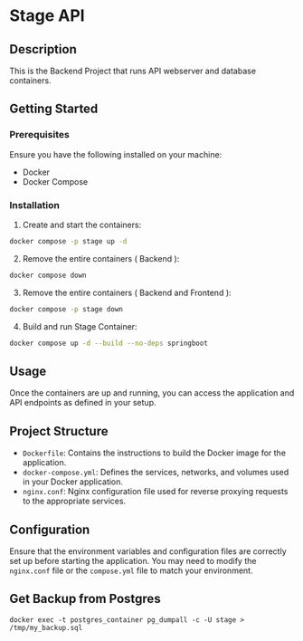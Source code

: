 # Stage API

## Description

This is the Backend Project that runs API webserver and database containers.

## Getting Started

### Prerequisites

Ensure you have the following installed on your machine:

- Docker
- Docker Compose

### Installation

1. Create and start the containers:

```sh
docker compose -p stage up -d
```

2. Remove the entire containers ( Backend ):

```sh
docker compose down
```

3. Remove the entire containers ( Backend and Frontend ):

```sh
docker compose -p stage down
```
4. Build and run Stage Container:

```sh
docker compose up -d --build --no-deps springboot 
```

## Usage

Once the containers are up and running, you can access the application and API endpoints as defined in your setup.

## Project Structure

- `Dockerfile`: Contains the instructions to build the Docker image for the application.
- `docker-compose.yml`: Defines the services, networks, and volumes used in your Docker application.
- `nginx.conf`: Nginx configuration file used for reverse proxying requests to the appropriate services.

## Configuration

Ensure that the environment variables and configuration files are correctly set up before starting the application. You may need to modify the `nginx.conf` file or the `compose.yml` file to match your environment.


## Get Backup from Postgres
```
docker exec -t postgres_container pg_dumpall -c -U stage > /tmp/my_backup.sql
```